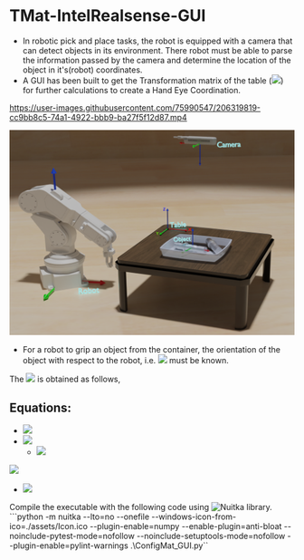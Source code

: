 # TMat-IntelRealsense-GUI


- In robotic pick and place tasks, the robot is equipped with a camera that can detect objects in its environment. There robot must be able to parse the information passed by the camera and determine the location of the object in it's(robot) coordinates. 
- A GUI has been built to get the Transformation matrix of the table (![](https://latex.codecogs.com/svg.image?{\color{DarkOrange}&space;T_{Table-Camera}})) for further calculations to create a Hand Eye Coordination.



https://user-images.githubusercontent.com/75990547/206319819-cc9bb8c5-74a1-4922-bbb9-ba27f5f12d87.mp4



![Image](/Demo.png)

- For a robot to grip an object from the container, the orientation of the object with respect to the robot, i.e. ![](https://latex.codecogs.com/svg.image?{\color{DarkOrange}T_{Object-Robot}}) must be known. 

The ![](https://latex.codecogs.com/svg.image?\inline&space;&space;{\color{DarkOrange}&space;T_{Object-Robot}&space;&space;}) is obtained as follows,


## Equations:


  - ![](https://latex.codecogs.com/svg.image?{\color{DarkOrange}T_{Object-Robot}&space;=&space;T_{Object-Table}*T_{Table-Robot}&space;&space;\to&space;(1)&space;&space;})
  - ![](https://latex.codecogs.com/svg.image?{\color{DarkOrange}T_{Object-Camera}&space;=&space;T_{Table-Camera}*T_{Object-Table}\to(2)})
    - ![](https://latex.codecogs.com/svg.image?{\color{DarkOrange}T_{Object-Table}=T_{Table-Camera}^{-1}*T_{Object-Camera}\to(2.1)})

![](https://latex.codecogs.com/svg.image?&space;{\color{DarkOrange}&space;\textup{Substituting&space;(2.1)&space;in&space;(1)}&space;&space;})
- ![](https://latex.codecogs.com/svg.image?{\color{DarkOrange}T_{Object-Robot}&space;=&space;T_{Table-Camera}^{-1}*T_{Object-Camera}*T_{Table-Robot}}&space;)


Compile the executable with the following code using ![Nuitka](https://nuitka.net/) library. 
```python -m nuitka --lto=no --onefile --windows-icon-from-ico=./assets/Icon.ico --plugin-enable=numpy --enable-plugin=anti-bloat --noinclude-pytest-mode=nofollow --noinclude-setuptools-mode=nofollow --plugin-enable=pylint-warnings .\ConfigMat_GUI.py``
